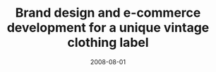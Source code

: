 ---
title: Brand design and e-commerce development for a unique vintage clothing label
date: 2008-08-01
org: other
---
